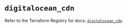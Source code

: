 # `digitalocean_cdn`

Refer to the Terraform Registry for docs: [`digitalocean_cdn`](https://registry.terraform.io/providers/digitalocean/digitalocean/2.39.1/docs/resources/cdn).
